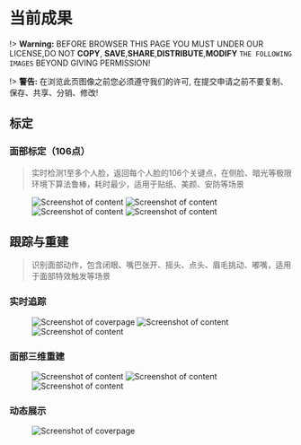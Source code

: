 # 当前成果


!> **Warning:** BEFORE BROWSER THIS PAGE YOU MUST UNDER OUR LICENSE,DO NOT **COPY**, **SAVE**,**SHARE**,**DISTRIBUTE**,**MODIFY** `THE FOLLOWING IMAGES` BEYOND GIVING PERMISSION!

!> **警告:** 在浏览此页图像之前您必须遵守我们的许可, 在提交申请之前不要复制、保存、共享、分销、修改!


## 标定

### 面部标定（106点）

> 实时检测1至多个人脸，返回每个人脸的106个关键点，在侧脸、暗光等极限环境下算法鲁棒，耗时最少，适用于贴纸、美颜、安防等场景

<figure class="thumbnails">
    <img src="https://blog-1253739411.cos.ap-shanghai.myqcloud.com/static/img/bandicam/mark/1.jpg" alt="Screenshot of content" title="Content">
    <img src="https://blog-1253739411.cos.ap-shanghai.myqcloud.com/static/img/bandicam/mark/2.jpg" alt="Screenshot of content" title="Content">
    <img src="https://blog-1253739411.cos.ap-shanghai.myqcloud.com/static/img/bandicam/mark/3.jpg" alt="Screenshot of content" title="Content">
    <img src="https://blog-1253739411.cos.ap-shanghai.myqcloud.com/static/gif/base_model.jpg"
    alt="Screenshot of content" title="Content">
</figure>


## 跟踪与重建

> 识别面部动作，包含闭眼、嘴巴张开、摇头、点头、眉毛挑动、嘟嘴，适用于面部特效触发等场景

### 实时追踪

<figure class="thumbnails">
    <img src="https://blog-1253739411.cos.ap-shanghai.myqcloud.com/static/img/bandicam/track/1.jpg" alt="Screenshot of coverpage" title="Cover page">
    <img src="https://blog-1253739411.cos.ap-shanghai.myqcloud.com/static/img/bandicam/track/2.jpg" alt="Screenshot of content" title="Content">
    <img src="https://blog-1253739411.cos.ap-shanghai.myqcloud.com/static/img/bandicam/track/3.jpg" alt="Screenshot of content" title="Content">
</figure>

### 面部三维重建

<figure class="thumbnails">
    <img src="https://blog-1253739411.cos.ap-shanghai.myqcloud.com/static/img/bandicam/track/4.jpg" alt="Screenshot of content" title="Content">
    <img src="https://blog-1253739411.cos.ap-shanghai.myqcloud.com/static/img/bandicam/track/5.jpg" alt="Screenshot of content" title="Content">
    <img src="https://blog-1253739411.cos.ap-shanghai.myqcloud.com/static/img/bandicam/track/6.jpg" alt="Screenshot of content" title="Content">
</figure>

### 动态展示

<figure class="thumbnails">
    <img src="https://blog-1253739411.cos.ap-shanghai.myqcloud.com/static/gif/demo.gif" alt="Screenshot of coverpage" title="Cover page">
</figure>


